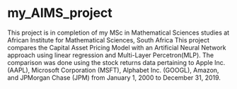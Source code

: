 # my_AIMS_project
This project is in completion of my MSc in Mathematical Sciences studies at African Institute for Mathematical Sciences, South Africa
This project compares the Capital Asset Pricing Model with an Artificial Neural Network approach using linear regression and Multi-Layer Percetron(MLP).
The comparison was done using the stock returns data pertaining to Apple Inc.(AAPL), Microsoft Corporation (MSFT), Alphabet Inc. (GOOGL), Amazon, and JPMorgan Chase (JPM) from January 1, 2000 to December 31, 2019.

